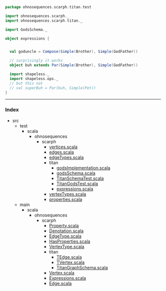 
```scala
package ohnosequences.scarph.titan.test

import ohnosequences.scarph._
import ohnosequences.scarph.titan._

import GodsSchema._

object expressions {


  val goduncle = Compose(Simple(Brother), Simple(GodFather))

  // surprisingly it works
  object buh extends Par(Simple(Brother), Simple(GodFather))

  import shapeless._
  import shapeless.ops._
  // but this not
  // val superBuh = Par(buh, Simple(Pet))
}

```


------

### Index

+ src
  + test
    + scala
      + ohnosequences
        + scarph
          + [vertices.scala][test/scala/ohnosequences/scarph/vertices.scala]
          + [edges.scala][test/scala/ohnosequences/scarph/edges.scala]
          + [edgeTypes.scala][test/scala/ohnosequences/scarph/edgeTypes.scala]
          + titan
            + [godsImplementation.scala][test/scala/ohnosequences/scarph/titan/godsImplementation.scala]
            + [godsSchema.scala][test/scala/ohnosequences/scarph/titan/godsSchema.scala]
            + [TitanSchemaTest.scala][test/scala/ohnosequences/scarph/titan/TitanSchemaTest.scala]
            + [TitanGodsTest.scala][test/scala/ohnosequences/scarph/titan/TitanGodsTest.scala]
            + [expressions.scala][test/scala/ohnosequences/scarph/titan/expressions.scala]
          + [vertexTypes.scala][test/scala/ohnosequences/scarph/vertexTypes.scala]
          + [properties.scala][test/scala/ohnosequences/scarph/properties.scala]
  + main
    + scala
      + ohnosequences
        + scarph
          + [Property.scala][main/scala/ohnosequences/scarph/Property.scala]
          + [Denotation.scala][main/scala/ohnosequences/scarph/Denotation.scala]
          + [EdgeType.scala][main/scala/ohnosequences/scarph/EdgeType.scala]
          + [HasProperties.scala][main/scala/ohnosequences/scarph/HasProperties.scala]
          + [VertexType.scala][main/scala/ohnosequences/scarph/VertexType.scala]
          + titan
            + [TEdge.scala][main/scala/ohnosequences/scarph/titan/TEdge.scala]
            + [TVertex.scala][main/scala/ohnosequences/scarph/titan/TVertex.scala]
            + [TitanGraphSchema.scala][main/scala/ohnosequences/scarph/titan/TitanGraphSchema.scala]
          + [Vertex.scala][main/scala/ohnosequences/scarph/Vertex.scala]
          + [Expressions.scala][main/scala/ohnosequences/scarph/Expressions.scala]
          + [Edge.scala][main/scala/ohnosequences/scarph/Edge.scala]

[test/scala/ohnosequences/scarph/vertices.scala]: ../vertices.scala.md
[test/scala/ohnosequences/scarph/edges.scala]: ../edges.scala.md
[test/scala/ohnosequences/scarph/edgeTypes.scala]: ../edgeTypes.scala.md
[test/scala/ohnosequences/scarph/titan/godsImplementation.scala]: godsImplementation.scala.md
[test/scala/ohnosequences/scarph/titan/godsSchema.scala]: godsSchema.scala.md
[test/scala/ohnosequences/scarph/titan/TitanSchemaTest.scala]: TitanSchemaTest.scala.md
[test/scala/ohnosequences/scarph/titan/TitanGodsTest.scala]: TitanGodsTest.scala.md
[test/scala/ohnosequences/scarph/titan/expressions.scala]: expressions.scala.md
[test/scala/ohnosequences/scarph/vertexTypes.scala]: ../vertexTypes.scala.md
[test/scala/ohnosequences/scarph/properties.scala]: ../properties.scala.md
[main/scala/ohnosequences/scarph/Property.scala]: ../../../../../main/scala/ohnosequences/scarph/Property.scala.md
[main/scala/ohnosequences/scarph/Denotation.scala]: ../../../../../main/scala/ohnosequences/scarph/Denotation.scala.md
[main/scala/ohnosequences/scarph/EdgeType.scala]: ../../../../../main/scala/ohnosequences/scarph/EdgeType.scala.md
[main/scala/ohnosequences/scarph/HasProperties.scala]: ../../../../../main/scala/ohnosequences/scarph/HasProperties.scala.md
[main/scala/ohnosequences/scarph/VertexType.scala]: ../../../../../main/scala/ohnosequences/scarph/VertexType.scala.md
[main/scala/ohnosequences/scarph/titan/TEdge.scala]: ../../../../../main/scala/ohnosequences/scarph/titan/TEdge.scala.md
[main/scala/ohnosequences/scarph/titan/TVertex.scala]: ../../../../../main/scala/ohnosequences/scarph/titan/TVertex.scala.md
[main/scala/ohnosequences/scarph/titan/TitanGraphSchema.scala]: ../../../../../main/scala/ohnosequences/scarph/titan/TitanGraphSchema.scala.md
[main/scala/ohnosequences/scarph/Vertex.scala]: ../../../../../main/scala/ohnosequences/scarph/Vertex.scala.md
[main/scala/ohnosequences/scarph/Expressions.scala]: ../../../../../main/scala/ohnosequences/scarph/Expressions.scala.md
[main/scala/ohnosequences/scarph/Edge.scala]: ../../../../../main/scala/ohnosequences/scarph/Edge.scala.md